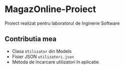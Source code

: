 # MagazOnline-Proiect

Proiect realizat pentru laboratorul de Inginerie Software

## Contributia mea
- Clasa `Utilizator` din Models
- Fisier JSON `utilizatori.json`
- Metoda de încarcare utilizatori în aplicatie
